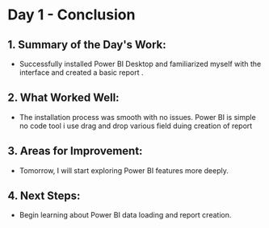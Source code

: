 # Day 1 - Conclusion
##  1. Summary of the Day's Work:
- Successfully installed Power BI Desktop and familiarized myself with the interface and created a basic report .
 
## 2. What Worked Well:
- The installation process was smooth with no issues. Power BI is simple no code tool i use drag and drop various field duing creation of report
 
## 3. Areas for Improvement:
- Tomorrow, I will start exploring Power BI features more deeply.
  
## 4. Next Steps:
- Begin learning about Power BI data loading and report creation.
